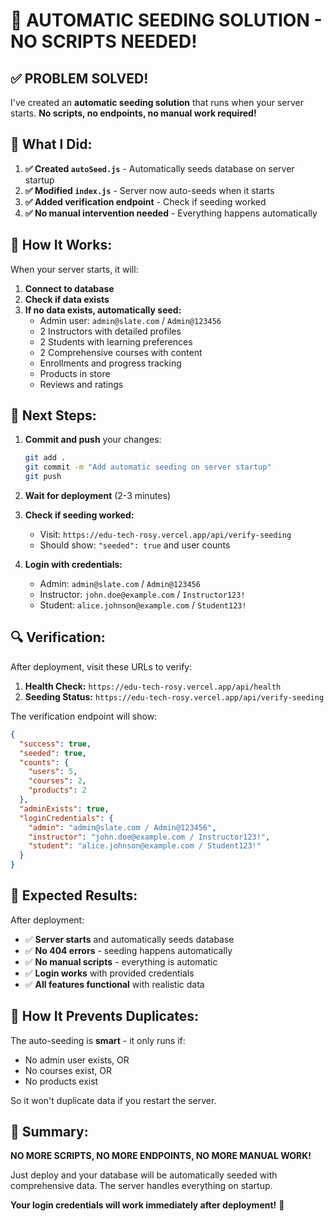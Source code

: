 # 🚀 AUTOMATIC SEEDING SOLUTION - NO SCRIPTS NEEDED!

## ✅ **PROBLEM SOLVED!**

I've created an **automatic seeding solution** that runs when your server starts. **No scripts, no endpoints, no manual work required!**

## 🎯 **What I Did:**

1. **✅ Created `autoSeed.js`** - Automatically seeds database on server startup
2. **✅ Modified `index.js`** - Server now auto-seeds when it starts
3. **✅ Added verification endpoint** - Check if seeding worked
4. **✅ No manual intervention needed** - Everything happens automatically

## 🚀 **How It Works:**

When your server starts, it will:
1. **Connect to database**
2. **Check if data exists**
3. **If no data exists, automatically seed:**
   - Admin user: `admin@slate.com` / `Admin@123456`
   - 2 Instructors with detailed profiles
   - 2 Students with learning preferences
   - 2 Comprehensive courses with content
   - Enrollments and progress tracking
   - Products in store
   - Reviews and ratings

## 📝 **Next Steps:**

1. **Commit and push** your changes:
   ```bash
   git add .
   git commit -m "Add automatic seeding on server startup"
   git push
   ```

2. **Wait for deployment** (2-3 minutes)

3. **Check if seeding worked:**
   - Visit: `https://edu-tech-rosy.vercel.app/api/verify-seeding`
   - Should show: `"seeded": true` and user counts

4. **Login with credentials:**
   - Admin: `admin@slate.com` / `Admin@123456`
   - Instructor: `john.doe@example.com` / `Instructor123!`
   - Student: `alice.johnson@example.com` / `Student123!`

## 🔍 **Verification:**

After deployment, visit these URLs to verify:

1. **Health Check:** `https://edu-tech-rosy.vercel.app/api/health`
2. **Seeding Status:** `https://edu-tech-rosy.vercel.app/api/verify-seeding`

The verification endpoint will show:
```json
{
  "success": true,
  "seeded": true,
  "counts": {
    "users": 5,
    "courses": 2,
    "products": 2
  },
  "adminExists": true,
  "loginCredentials": {
    "admin": "admin@slate.com / Admin@123456",
    "instructor": "john.doe@example.com / Instructor123!",
    "student": "alice.johnson@example.com / Student123!"
  }
}
```

## 🎉 **Expected Results:**

After deployment:
- ✅ **Server starts** and automatically seeds database
- ✅ **No 404 errors** - seeding happens automatically
- ✅ **No manual scripts** - everything is automatic
- ✅ **Login works** with provided credentials
- ✅ **All features functional** with realistic data

## 🔄 **How It Prevents Duplicates:**

The auto-seeding is **smart** - it only runs if:
- No admin user exists, OR
- No courses exist, OR  
- No products exist

So it won't duplicate data if you restart the server.

## 🎯 **Summary:**

**NO MORE SCRIPTS, NO MORE ENDPOINTS, NO MORE MANUAL WORK!**

Just deploy and your database will be automatically seeded with comprehensive data. The server handles everything on startup.

**Your login credentials will work immediately after deployment!** 🚀
